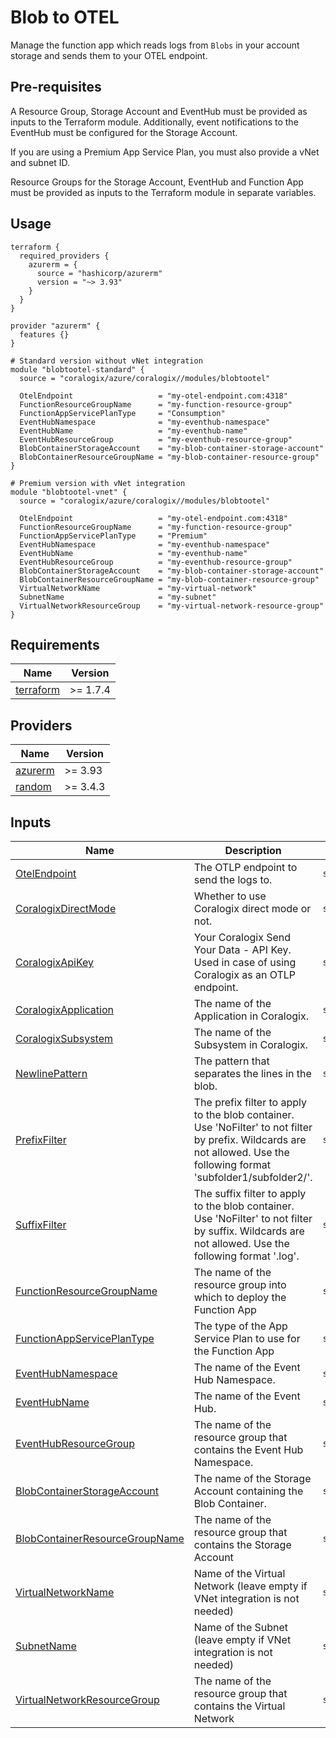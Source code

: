 # Blob to OTEL

Manage the function app which reads logs from `Blobs` in your account storage and sends them to your OTEL endpoint.

## Pre-requisites

A Resource Group, Storage Account and EventHub must be provided as inputs to the Terraform module. Additionally, event notifications to the EventHub must be configured for the Storage Account.

If you are using a Premium App Service Plan, you must also provide a vNet and subnet ID.

Resource Groups for the Storage Account, EventHub and Function App must be provided as inputs to the Terraform module in separate variables.

## Usage

```hcl
terraform {
  required_providers {
    azurerm = {
      source = "hashicorp/azurerm"
      version = "~> 3.93"
    }
  }
}

provider "azurerm" {
  features {}
}

# Standard version without vNet integration
module "blobtootel-standard" {
  source = "coralogix/azure/coralogix//modules/blobtootel"

  OtelEndpoint                   = "my-otel-endpoint.com:4318"
  FunctionResourceGroupName      = "my-function-resource-group"
  FunctionAppServicePlanType     = "Consumption"
  EventHubNamespace              = "my-eventhub-namespace"
  EventHubName                   = "my-eventhub-name"
  EventHubResourceGroup          = "my-eventhub-resource-group"
  BlobContainerStorageAccount    = "my-blob-container-storage-account"
  BlobContainerResourceGroupName = "my-blob-container-resource-group"
}

# Premium version with vNet integration
module "blobtootel-vnet" {
  source = "coralogix/azure/coralogix//modules/blobtootel"

  OtelEndpoint                   = "my-otel-endpoint.com:4318"
  FunctionResourceGroupName      = "my-function-resource-group"
  FunctionAppServicePlanType     = "Premium"
  EventHubNamespace              = "my-eventhub-namespace"
  EventHubName                   = "my-eventhub-name"
  EventHubResourceGroup          = "my-eventhub-resource-group"
  BlobContainerStorageAccount    = "my-blob-container-storage-account"
  BlobContainerResourceGroupName = "my-blob-container-resource-group"
  VirtualNetworkName             = "my-virtual-network"
  SubnetName                     = "my-subnet"
  VirtualNetworkResourceGroup    = "my-virtual-network-resource-group"
}
```

## Requirements

| Name | Version |
|------|---------|
| <a name="requirement_terraform"></a> [terraform](#requirement\_terraform) | >= 1.7.4 |

## Providers

| Name | Version |
|------|---------|
| <a name="provider_azurerm"></a> [azurerm](#provider\_azurerm) | >= 3.93 |
| <a name="provider_random"></a> [random](#provider\_random) | >= 3.4.3 |

## Inputs

| Name | Description | Type | Default | Required |
|------|-------------|------|---------|:--------:|
| <a name="input_OtelEndpoint"></a> [OtelEndpoint](#input\_OtelEndpoint) | The OTLP endpoint to send the logs to. | `string` | n/a | yes |
| <a name="input_CoralogixDirectMode"></a> [CoralogixDirectMode](#input\_CoralogixDirectMode) | Whether to use Coralogix direct mode or not. | `string` | `"false"` | no |
| <a name="input_CoralogixApiKey"></a> [CoralogixApiKey](#input\_CoralogixApiKey) | Your Coralogix Send Your Data - API Key. Used in case of using Coralogix as an OTLP endpoint. | `string` | `""` | no |
| <a name="input_CoralogixApplication"></a> [CoralogixApplication](#input\_CoralogixApplication) | The name of the Application in Coralogix. | `string` | `"azure"` | no |
| <a name="input_CoralogixSubsystem"></a> [CoralogixSubsystem](#input\_CoralogixSubsystem) | The name of the Subsystem in Coralogix. | `string` | `"blob-storage-logs"` | no |
| <a name="input_NewlinePattern"></a> [NewlinePattern](#input\_NewlinePattern) | The pattern that separates the lines in the blob. | `string` | `"(?:\r\n|\r|\n)"` | no |
| <a name="input_PrefixFilter"></a> [PrefixFilter](#input\_PrefixFilter) | The prefix filter to apply to the blob container. Use 'NoFilter' to not filter by prefix. Wildcards are not allowed. Use the following format 'subfolder1/subfolder2/'. | `string` | `"NoFilter"` | no |
| <a name="input_SuffixFilter"></a> [SuffixFilter](#input\_SuffixFilter) | The suffix filter to apply to the blob container. Use 'NoFilter' to not filter by suffix. Wildcards are not allowed. Use the following format '.log'. | `string` | `"NoFilter"` | no |
| <a name="input_FunctionResourceGroupName"></a> [FunctionResourceGroupName](#input\_FunctionResourceGroupName) | The name of the resource group into which to deploy the Function App | `string` | n/a | yes |
| <a name="input_FunctionAppServicePlanType"></a> [FunctionAppServicePlanType](#input\_FunctionAppServicePlanType) | The type of the App Service Plan to use for the Function App | `string` | `"Consumption"` | no |
| <a name="input_EventHubNamespace"></a> [EventHubNamespace](#input\_EventHubNamespace) | The name of the Event Hub Namespace. | `string` | n/a | yes |
| <a name="input_EventHubName"></a> [EventHubName](#input\_EventHubName) | The name of the Event Hub. | `string` | n/a | yes |
| <a name="input_EventHubResourceGroup"></a> [EventHubResourceGroup](#input\_EventHubResourceGroup) | The name of the resource group that contains the Event Hub Namespace. | `string` | n/a | yes |
| <a name="input_BlobContainerStorageAccount"></a> [BlobContainerStorageAccount](#input\_BlobContainerStorageAccount) | The name of the Storage Account containing the Blob Container. | `string` | n/a | yes |
| <a name="input_BlobContainerResourceGroupName"></a> [BlobContainerResourceGroupName](#input\_BlobContainerResourceGroupName) | The name of the resource group that contains the Storage Account | `string` | n/a | yes |
| <a name="input_VirtualNetworkName"></a> [VirtualNetworkName](#input\_VirtualNetworkName) | Name of the Virtual Network (leave empty if VNet integration is not needed) | `string` | `""` | no |
| <a name="input_SubnetName"></a> [SubnetName](#input\_SubnetName) | Name of the Subnet (leave empty if VNet integration is not needed) | `string` | `""` | no |
| <a name="input_VirtualNetworkResourceGroup"></a> [VirtualNetworkResourceGroup](#input\_VirtualNetworkResourceGroup) | The name of the resource group that contains the Virtual Network | `string` | `""` | no |
